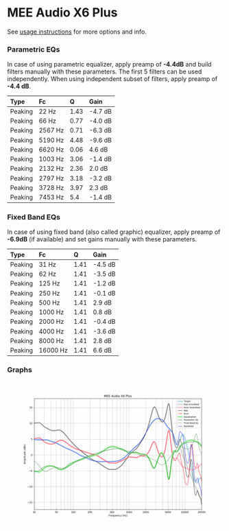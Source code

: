 # MEE Audio X6 Plus
See [usage instructions](https://github.com/jaakkopasanen/AutoEq#usage) for more options and info.

### Parametric EQs
In case of using parametric equalizer, apply preamp of **-4.4dB** and build filters manually
with these parameters. The first 5 filters can be used independently.
When using independent subset of filters, apply preamp of **-4.4 dB**.

| Type    | Fc      |    Q | Gain    |
|:--------|:--------|:-----|:--------|
| Peaking | 22 Hz   | 1.43 | -4.7 dB |
| Peaking | 66 Hz   | 0.77 | -4.0 dB |
| Peaking | 2567 Hz | 0.71 | -6.3 dB |
| Peaking | 5190 Hz | 4.48 | -9.6 dB |
| Peaking | 6620 Hz | 0.06 | 4.6 dB  |
| Peaking | 1003 Hz | 3.06 | -1.4 dB |
| Peaking | 2132 Hz | 2.36 | 2.0 dB  |
| Peaking | 2797 Hz | 3.18 | -3.2 dB |
| Peaking | 3728 Hz | 3.97 | 2.3 dB  |
| Peaking | 7453 Hz | 5.4  | -1.4 dB |

### Fixed Band EQs
In case of using fixed band (also called graphic) equalizer, apply preamp of **-6.9dB**
(if available) and set gains manually with these parameters.

| Type    | Fc       |    Q | Gain    |
|:--------|:---------|:-----|:--------|
| Peaking | 31 Hz    | 1.41 | -4.5 dB |
| Peaking | 62 Hz    | 1.41 | -3.5 dB |
| Peaking | 125 Hz   | 1.41 | -1.2 dB |
| Peaking | 250 Hz   | 1.41 | -0.1 dB |
| Peaking | 500 Hz   | 1.41 | 2.9 dB  |
| Peaking | 1000 Hz  | 1.41 | 0.8 dB  |
| Peaking | 2000 Hz  | 1.41 | -0.4 dB |
| Peaking | 4000 Hz  | 1.41 | -3.6 dB |
| Peaking | 8000 Hz  | 1.41 | 2.8 dB  |
| Peaking | 16000 Hz | 1.41 | 6.6 dB  |

### Graphs
![](./MEE%20Audio%20X6%20Plus.png)